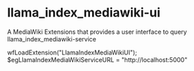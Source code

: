 # llama_index_mediawiki-ui
A MediaWiki Extensions that provides a user interface to query llama_index_mediawiki-service


wfLoadExtension("LlamaIndexMediaWikiUI");
$egLlamaIndexMediaWikiServiceURL = "http://localhost:5000"